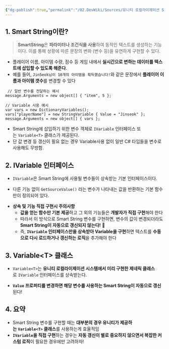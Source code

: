 ```yaml
---
{"dg-publish":true,"permalink":"/02.DevWiki/Sources/유니티 로컬라이제이션 SmartString, IVariable/"}
---
```


## 1. Smart String이란?

> **SmartString**은 **파라미터나 조건식을 사용**하여 동적인 텍스트를 생성하는 기능이다.
> 이를 통해 상황에 따른 문장의 변화 (변수 등)을 유연하게 구현할 수 있다.

* 플레이어 이름, 아이템 수량, 점수 등 게임 내에서 **실시간으로 변하는 데이터를 텍스트에 삽입할 수 있도록 해준다**. 
* 예를 들어, `Jin5eok님이 10개의 아이템을 획득했습니다!`와 같은 문장에서 **플레이어 이름과 아이템 갯수**를 변경할 수 있다

``` CSharp
 // 일반 변수를 전달하는 예시
message.Arguments = new object[] { "item", 5 };

// Variable 사용 예시
var vars = new DictionaryVariables();
vars["playerName"] = new StringVariable { Value = "Jinseok" };
message.Arguments = new object[] { vars };
```

* Smart String에 삽입하기 위한 변수 객체로 `IVariable` 인터페이스 또는 `Variable<T>` 클래스가 제공된다.
* 단 값 변경 등 갱신이 필요 없는 경우 Variable사용 없이 일반 C# 타입들을 변수로 사용해도 무방함. 
## 2. IVariable 인터페이스

* `IVariable`은 Smart String에 사용될 변수들이 상속받는 기본 인터페이스이다.
- 다른 기능 없이 `GetSourceValue()` 라는 변수가 나타내는 값을 반환하는 기본 함수만이 정의되어 있다.

* **상속 및 기능 직접 구현시 주의사항**
	* **값을 얻는 함수만 기본 제공**하고 그 외의 기능들은 **개발자가 직접 구현**해야 한다
	* 따라서 이 방식으로 Smart String 변수를 구현하면, 변수의 값이 변경되더라도 **Smart String이 자동으로 갱신되지 않는다!** 🥹
	* 즉, **`IVariable` 인터페이스만을 상속받아 Variable을 구현**하면 텍스트를 **수동으로 다시 로드하거나 갱신하는 로직**을 추가해야 한다

## 3. Variable\<T> 클래스

* `Variable<T>`는 **유니티 로컬라이제이션 시스템에서 미리 구현한 제네릭 클래스**로 `IVariable` 인터페이스를 상속받는다.
- **`Value` 프로퍼티를 변경하면  해당 변수를 사용하는 Smart String이 자동으로 갱신**된다!

## 4. 요약

* Smart String 변수를 구현할 때는 **대부분의 경우 유니티가 제공하는 `Variable<T>` 클래스**를 사용하는게 효율적임
* **`IVariable`을 직접 구현**하는 경우는 **자동 갱신이 별로 중요하지 않으면서 복잡한 커스텀 로직**이 필요한 경우에만 고려하자!

